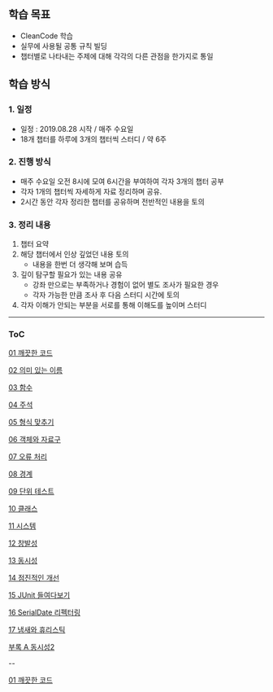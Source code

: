 
## 학습 목표

- CleanCode 학습
- 실무에 사용될 공통 규칙 빌딩
- 챕터별로 나타내는 주제에 대해 각각의 다른 관점을 한가지로 통일

## 학습 방식

### 1. 일정

- 일정 : 2019.08.28 시작 / 매주 수요일
- 18개 챕터를 하루에 3개의 챕터씩 스터디 / 약 6주

### 2. 진행 방식

- 매주 수요일 오전 8시에 모여 6시간을 부여하여 각자 3개의 챕터 공부
- 각자 1개의 챕터씩 자세하게 자료 정리하며 공유.
- 2시간 동안 각자 정리한 챕터를 공유하며 전반적인 내용을 토의

### 3. 정리 내용

1. 챕터 요약
2. 해당 챕터에서 인상 깊었던 내용 토의
    - 내용을 한번 더 생각해 보며 습득
3. 깊이 탐구할 필요가 있는 내용 공유
    - 강좌 만으로는 부족하거나 경험이 없어 별도 조사가 필요한 경우
    - 각자 가능한 만큼 조사 후 다음 스터디 시간에 토의
4. 각자 이해가 안되는 부분을 서로를 통해 이해도를 높이며 스터디

---

### ToC

[01 깨끗한 코드](https://github.com/bucketplace/cleancode_study/blob/master/2019-08-28%20Chapter01.md#01-%EA%B9%A8%EB%81%97%ED%95%9C-%EC%BD%94%EB%93%9C)

[02 의미 있는 이름](https://github.com/bucketplace/cleancode_study/blob/master/2019-08-28%20Chapter02.md#02-%EC%9D%98%EB%AF%B8%EC%9E%88%EB%8A%94-%EC%9D%B4%EB%A6%84)

[03 함수](https://github.com/bucketplace/cleancode_study/blob/master/2019-08-28%20Chapter03.md#03-%ED%95%A8%EC%88%98)

[04 주석](https://github.com/bucketplace/cleancode_study/blob/master/2019-09-04%20Chapter04.md#4%EC%9E%A5-%EC%A3%BC%EC%84%9D)

[05 형식 맞추기](https://github.com/bucketplace/cleancode_study/blob/master/2019-09-04%20Chapter05.md#05-%ED%98%95%EC%8B%9D-%EB%A7%9E%EC%B6%94%EA%B8%B0)

[06 객체와 자료구](https://github.com/bucketplace/cleancode_study/blob/master/2019-09-04%20Chapter06.md#6%EC%9E%A5-%EA%B0%9D%EC%B2%B4%EC%99%80-%EC%9E%90%EB%A3%8C-%EA%B5%AC%EC%A1%B0)

[07 오류 처리](https://github.com/bucketplace/cleancode_study/blob/master/2019-09-11%20Chapter07.md#07-%EC%98%A4%EB%A5%98%EC%B2%98%EB%A6%AC)

[08 경계](https://github.com/bucketplace/cleancode_study/blob/master/2019-09-11%20Chapter08.md#08-%EA%B2%BD%EA%B3%84)

[09 단위 테스트](https://github.com/bucketplace/cleancode_study/blob/master/2019-09-11%20Chapter09.md#09-%EB%8B%A8%EC%9C%84-%ED%85%8C%EC%8A%A4%ED%8A%B8)

[10 클래스](https://github.com/bucketplace/cleancode_study/blob/master/2019-09-18%20Chapter10.md#10%EC%9E%A5-%ED%81%B4%EB%9E%98%EC%8A%A4)

[11 시스템](https://github.com/bucketplace/cleancode_study/blob/master/2019-09-18%20Chapter11.md#11-%EC%8B%9C%EC%8A%A4%ED%85%9C)

[12 창발성](https://github.com/bucketplace/cleancode_study/blob/master/2019-09-18%20Chapter12.md#12-%EC%B0%BD%EB%B0%9C%EC%84%B1)

[13 동시성](https://github.com/bucketplace/cleancode_study/blob/master/2019-09-25%20Chapter13.md#13%EC%9E%A5-%EB%8F%99%EC%8B%9C%EC%84%B1)

[14 점진적인 개선](https://github.com/bucketplace/cleancode_study/blob/master/2019-09-25%20Chapter14.md#14-%EC%A0%90%EC%A7%84%EC%A0%81%EC%9D%B8-%EA%B0%9C%EC%84%A0)

[15 JUnit 들여다보기](https://github.com/bucketplace/cleancode_study/blob/master/2019-09-25%20Chapter15.md#15-junit-%EB%93%A4%EC%97%AC%EB%8B%A4%EB%B3%B4%EA%B8%B0)

[16 SerialDate 리펙터링](https://github.com/bucketplace/cleancode_study/blob/master/2019-10-17%20Chapter16.md#16%EC%9E%A5-serialdate-%EB%A6%AC%ED%8E%99%ED%84%B0%EB%A7%81)

[17 냄새와 휴리스틱](https://github.com/bucketplace/cleancode_study/blob/master/2019-10-17%20Chapter17.md#17-%EB%83%84%EC%83%88%EC%99%80-%ED%9C%B4%EB%A6%AC%EC%8A%A4%ED%8B%B1)

[부록 A 동시성2](https://github.com/bucketplace/cleancode_study/blob/master/2019-10-17%20%EB%B6%80%EB%A1%9DA%20%EB%8F%99%EC%8B%9C%EC%84%B1II.md#%EC%84%9C%EB%B2%84%EB%A5%BC-%ED%9A%A8%EC%9C%A8%EC%A0%81%EB%A9%80%ED%8B%B0%EC%8A%A4%EB%A0%88%EB%93%9C%EC%9C%BC%EB%A1%9C-%EC%82%AC%EC%9A%A9%ED%95%98%EA%B8%B0-%EC%9C%84%ED%95%9C-%EB%B0%A9%EB%B2%95)

--

[01 깨끗한 코드](https://github.com/bucketplace/cleancode_study/blob/master/2019-08-28%20Chapter01.md#01-%EA%B9%A8%EB%81%97%ED%95%9C-%EC%BD%94%EB%93%9C)
